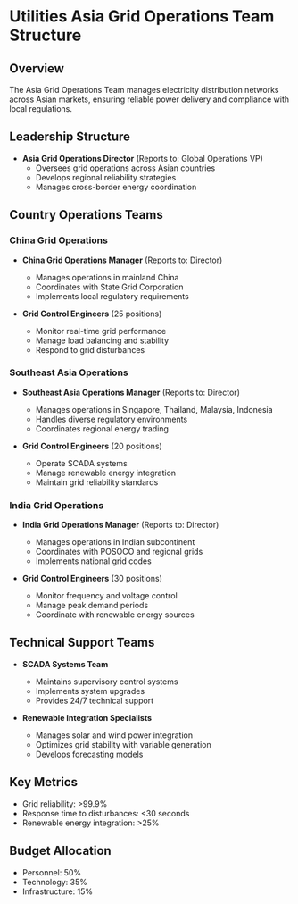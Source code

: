 # Utilities Asia Grid Operations Team Structure

## Overview
The Asia Grid Operations Team manages electricity distribution networks across Asian markets, ensuring reliable power delivery and compliance with local regulations.

## Leadership Structure
- **Asia Grid Operations Director** (Reports to: Global Operations VP)
  - Oversees grid operations across Asian countries
  - Develops regional reliability strategies
  - Manages cross-border energy coordination

## Country Operations Teams

### China Grid Operations
- **China Grid Operations Manager** (Reports to: Director)
  - Manages operations in mainland China
  - Coordinates with State Grid Corporation
  - Implements local regulatory requirements

- **Grid Control Engineers** (25 positions)
  - Monitor real-time grid performance
  - Manage load balancing and stability
  - Respond to grid disturbances

### Southeast Asia Operations
- **Southeast Asia Operations Manager** (Reports to: Director)
  - Manages operations in Singapore, Thailand, Malaysia, Indonesia
  - Handles diverse regulatory environments
  - Coordinates regional energy trading

- **Grid Control Engineers** (20 positions)
  - Operate SCADA systems
  - Manage renewable energy integration
  - Maintain grid reliability standards

### India Grid Operations
- **India Grid Operations Manager** (Reports to: Director)
  - Manages operations in Indian subcontinent
  - Coordinates with POSOCO and regional grids
  - Implements national grid codes

- **Grid Control Engineers** (30 positions)
  - Monitor frequency and voltage control
  - Manage peak demand periods
  - Coordinate with renewable energy sources

## Technical Support Teams
- **SCADA Systems Team**
  - Maintains supervisory control systems
  - Implements system upgrades
  - Provides 24/7 technical support

- **Renewable Integration Specialists**
  - Manages solar and wind power integration
  - Optimizes grid stability with variable generation
  - Develops forecasting models

## Key Metrics
- Grid reliability: >99.9%
- Response time to disturbances: <30 seconds
- Renewable energy integration: >25%

## Budget Allocation
- Personnel: 50%
- Technology: 35%
- Infrastructure: 15%